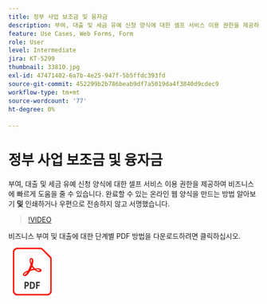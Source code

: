 ```yaml
---
title: 정부 사업 보조금 및 융자금
description: 부여, 대출 및 세금 유예 신청 양식에 대한 셀프 서비스 이용 권한을 제공하여 비즈니스에 신속한 지원을 제공할 수 있습니다
feature: Use Cases, Web Forms, Form
role: User
level: Intermediate
jira: KT-5299
thumbnail: 33810.jpg
exl-id: 47471402-6a7b-4e25-947f-5b5ffdc393fd
source-git-commit: 452299b2b786beab9df7a5019da4f3840d9cdec9
workflow-type: tm+mt
source-wordcount: '77'
ht-degree: 0%

---
```


# 정부 사업 보조금 및 융자금

부여, 대출 및 세금 유예 신청 양식에 대한 셀프 서비스 이용 권한을 제공하여 비즈니스에 빠르게 도움을 줄 수 있습니다. 완료할 수 있는 온라인 웹 양식을 만드는 방법 알아보기 **및** 인쇄하거나 우편으로 전송하지 않고 서명했습니다.

>[!VIDEO](https://video.tv.adobe.com/v/33810?quality=12&learn=on&hidetitle=true)

비즈니스 부여 및 대출에 대한 단계별 PDF 방법을 다운로드하려면 클릭하십시오.

[![PDF 레시피 다운로드](../assets/acrobat_PDF_96.png)](../assets/UseCaseRecipe-EN-CreatingWebForms.pdf)
